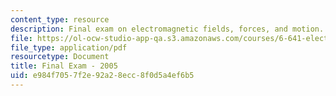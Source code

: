 ```yaml
---
content_type: resource
description: Final exam on electromagnetic fields, forces, and motion.
file: https://ol-ocw-studio-app-qa.s3.amazonaws.com/courses/6-641-electromagnetic-fields-forces-and-motion-spring-2005/e984f7057f2e92a28ecc8f0d5a4ef6b5_finalsp05.pdf
file_type: application/pdf
resourcetype: Document
title: Final Exam - 2005
uid: e984f705-7f2e-92a2-8ecc-8f0d5a4ef6b5
---
```

